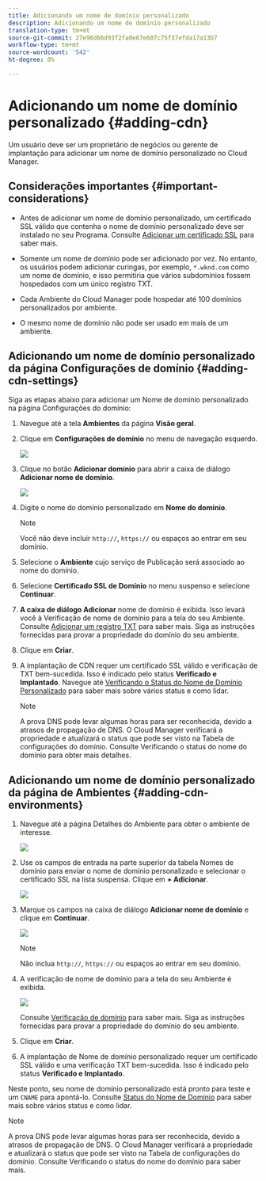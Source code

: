 ```yaml
---
title: Adicionando um nome de domínio personalizado
description: Adicionando um nome de domínio personalizado
translation-type: tm+mt
source-git-commit: 27e96d66d93f2fa0e67e607c75f37efda17a13b7
workflow-type: tm+mt
source-wordcount: '542'
ht-degree: 0%

---
```



# Adicionando um nome de domínio personalizado {#adding-cdn}

Um usuário deve ser um proprietário de negócios ou gerente de implantação para adicionar um nome de domínio personalizado no Cloud Manager.

## Considerações importantes {#important-considerations}

* Antes de adicionar um nome de domínio personalizado, um certificado SSL válido que contenha o nome de domínio personalizado deve ser instalado no seu Programa. Consulte [Adicionar um certificado SSL](/help/implementing/cloud-manager/managing-ssl-certifications/add-ssl-certificate.md) para saber mais.

* Somente um nome de domínio pode ser adicionado por vez. No entanto, os usuários podem adicionar curingas, por exemplo, `*.wknd.com` como um nome de domínio, e isso permitiria que vários subdomínios fossem hospedados com um único registro TXT.

* Cada Ambiente do Cloud Manager pode hospedar até 100 domínios personalizados por ambiente.

* O mesmo nome de domínio não pode ser usado em mais de um ambiente.

## Adicionando um nome de domínio personalizado da página Configurações de domínio {#adding-cdn-settings}

Siga as etapas abaixo para adicionar um Nome de domínio personalizado na página Configurações do domínio:

1. Navegue até a tela **Ambientes** da página **Visão geral**.

1. Clique em **Configurações de domínio** no menu de navegação esquerdo.

   ![](/help/implementing/cloud-manager/assets/cdn/cdn-create.png)

1. Clique no botão **Adicionar domínio** para abrir a caixa de diálogo **Adicionar nome de domínio**.

   ![](/help/implementing/cloud-manager/assets/cdn/cdn-create2.png)

1. Digite o nome do domínio personalizado em **Nome do domínio**.

   >[!NOTE]
   >Você não deve incluir `http://`, `https://` ou espaços ao entrar em seu domínio.

1. Selecione o **Ambiente** cujo serviço de Publicação será associado ao nome do domínio.

1. Selecione **Certificado SSL de Domínio** no menu suspenso e selecione **Continuar**.

1. **A caixa de diálogo Adicionar** nome de domínio é exibida. Isso levará você à Verificação de nome de domínio para a tela do seu Ambiente. Consulte [Adicionar um registro TXT](/help/implementing/cloud-manager/custom-domain-names/add-text-record.md) para saber mais.
Siga as instruções fornecidas para provar a propriedade do domínio do seu ambiente.

1. Clique em **Criar**.
1. A implantação de CDN requer um certificado SSL válido e verificação de TXT bem-sucedida. Isso é indicado pelo status **Verificado e Implantado**.
Navegue até [Verificando o Status do Nome de Domínio Personalizado](/help/implementing/cloud-manager/custom-domain-names/check-domain-name-status.md) para saber mais sobre vários status e como lidar.

   >[!NOTE]
   >A prova DNS pode levar algumas horas para ser reconhecida, devido a atrasos de propagação de DNS. O Cloud Manager verificará a propriedade e atualizará o status que pode ser visto na Tabela de configurações do domínio. Consulte Verificando o status do nome do domínio para obter mais detalhes.

## Adicionando um nome de domínio personalizado da página de Ambientes {#adding-cdn-environments}

1. Navegue até a página Detalhes do Ambiente para obter o ambiente de interesse.

   ![](/help/implementing/cloud-manager/assets/cdn/cdn-create4.png)

1. Use os campos de entrada na parte superior da tabela Nomes de domínio para enviar o nome de domínio personalizado e selecionar o certificado SSL na lista suspensa. Clique em **+ Adicionar**.

   ![](/help/implementing/cloud-manager/assets/cdn/cdn-create3.png)

1. Marque os campos na caixa de diálogo **Adicionar nome de domínio** e clique em **Continuar**.

   ![](/help/implementing/cloud-manager/assets/cdn/cdn-create5.png)

   >[!NOTE]
   >Não inclua `http://`, `https://` ou espaços ao entrar em seu domínio.

1. A verificação de nome de domínio para a tela do seu Ambiente é exibida.

   ![](/help/implementing/cloud-manager/assets/cdn/cdn-create6.png)

   Consulte [Verificação de domínio](/help/implementing/cloud-manager/custom-domain-names/add-text-record.md) para saber mais. Siga as instruções fornecidas para provar a propriedade do domínio do seu ambiente.

1. Clique em **Criar**.

1. A implantação de Nome de domínio personalizado requer um certificado SSL válido e uma verificação TXT bem-sucedida. Isso é indicado pelo status **Verificado e Implantado**.

Neste ponto, seu nome de domínio personalizado está pronto para teste e um `CNAME` para apontá-lo. Consulte [Status do Nome de Domínio](/help/implementing/cloud-manager/custom-domain-names/check-domain-name-status.md) para saber mais sobre vários status e como lidar.

>[!NOTE]
>A prova DNS pode levar algumas horas para ser reconhecida, devido a atrasos de propagação de DNS. O Cloud Manager verificará a propriedade e atualizará o status que pode ser visto na Tabela de configurações do domínio. Consulte Verificando o status do nome do domínio para saber mais.
